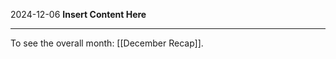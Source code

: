 2024-12-06
__Insert Content Here__
_______________________
To see the overall month: [[December Recap]].